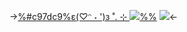 ->[%#c97dc9%ε(♡ᵔ ˕ ')з ˚. ⊹ ![](https://pix.crd.co/assets/images/gallery19/8fc4e4b2_original.gif?v=b85aaf99)%%](ningning)
![](https://media.discordapp.net/attachments/1120358171085656199/1194436660658700388/ningning.gif?ex=65b058d3&is=659de3d3&hm=b75d05e183605c5508230f71dc97686e1327f548eb3fea88e73185b255eed781&=&width=460&height=258)<-